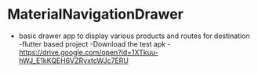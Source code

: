 # MaterialNavigationDrawer 
- basic drawer app to display various products and routes for destination
-flutter based project 
-Download the test apk -https://drive.google.com/open?id=1XTkuu-hWJ_E1kKQEH6VZRyxtcWJc7ERU
